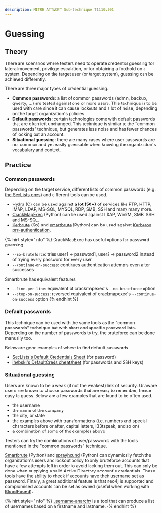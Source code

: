 ```yaml
---
description: MITRE ATT&CK™ Sub-technique T1110.001
---
```


# Guessing

## Theory

There are scenarios where testers need to operate credential guessing for lateral movement, privilege escalation, or for obtaining a foothold on a system. Depending on the target user (or target system), guessing can be achieved differently.

There are three major types of credential guessing.

* **Common passwords**: a list of common passwords (admin, backup, qwerty, ...) are tested against one or more users. This technique is to be used with care since it can cause lockouts and a lot of noise, depending on the target organization's policies.
* **Default passwords**: certain technologies come with default passwords that are often left unchanged. This technique is similar to the "common passwords" technique, but generates less noise and has fewer chances of locking out an account.
* **Situational guessing**: there are many cases where user passwords are not common and yet easily guessable when knowing the organization's vocabulary and context.

## Practice

### Common passwords

Depending on the target service, different lists of common passwords (e.g. [the SecLists ones](https://github.com/danielmiessler/SecLists/tree/master/Passwords/Common-Credentials)) and different tools can be used.

* [Hydra](https://github.com/vanhauser-thc/thc-hydra) (C) can be used against **a lot (50+)** of services like FTP, HTTP, IMAP, LDAP, MS-SQL, MYSQL, RDP, SMB, SSH and many many more.
* [CrackMapExec](https://github.com/byt3bl33d3r/CrackMapExec) (Python) can be used against LDAP, WinRM, SMB, SSH and MS-SQL.
* [Kerbrute](https://github.com/ropnop/kerbrute) (Go) and [smartbrute](https://github.com/ShutdownRepo/smartbrute) (Python) can be used against [Kerberos pre-authentication](../../kerberos/pre-auth-bruteforce.md).

{% hint style="info" %}
CrackMapExec has useful options for password guessing

* `--no-bruteforce`: tries user1 -> password1, user2 -> password2 instead of trying every password for every user
* `--continue-on-success`: continues authentication attempts even after successes

Smartbrute has equivalent features

* `--line-per-line`: equivalent of crackmapexec's `--no-bruteforce` option
* `--stop-on-success`: reversed equivalent of crackmapexec's `--continue-on-success` option
{% endhint %}

### Default passwords

This technique can be used with the same tools as the "common passwords" technique but with short and specific password lists. Depending on the number of passwords to try, the bruteforce can be done manually too.

Below are good examples of where to find default passwords

* [SecLists's Default Credentials Sheet](https://github.com/danielmiessler/SecLists/blob/master/Passwords/Default-Credentials/default-passwords.csv) (for password)
* [ihebski's DefaultCreds cheatsheet](https://github.com/ihebski/DefaultCreds-cheat-sheet) (for passwords and SSH keys)

### Situational guessing

Users are known to be a weak (if not the weakest) link of security. Unaware users are known to choose passwords that are easy to remember, hence easy to guess. Below are a few examples that are found to be often used.

* the username
* the name of the company
* the city, or state
* the examples above with transformations (i.e. numbers and special characters before or after, capital letters, l33tspeak, and so on)
* a combination of some of the examples above

Testers can try the combinations of user/passwords with the tools mentioned in the "common passwords" technique.

[Smartbrute](https://github.com/ShutdownRepo/smartbrute) (Python) and [sprayhound](https://github.com/Hackndo/sprayhound) (Python) can dynamically fetch the organization's users and lockout policy to only bruteforce accounts that have a few attempts left in order to avoid locking them out. This can only be done when supplying a valid Active Directory account's credentials. These tools have the ability to check if accounts have their username set as password. Finally, a great additional feature is that neo4j is supported and compromised accounts can be set as owned (useful when working with [BloodHound](../../../recon/bloodhound.md)).

{% hint style="info" %}
[username-anarchy](https://github.com/urbanadventurer/username-anarchy) is a tool that can produce a list of usernames based on a firstname and lastname.
{% endhint %}
